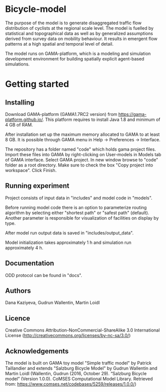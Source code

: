 # Bicycle-model

The purpose of the model is to generate disaggregated traffic flow distribution of cyclists at the regional scale level. The model is fuelled by statistical and topographical data as well as by generalized assumptions derived from survey data on mobility behaviour. It results in emergent flow patterns at a high spatial and temporal level of detail.

The model runs on GAMA-platform, which is a modeling and simulation development environment for building spatially explicit agent-based simulations.

# Getting started

## Installing
Download GAMA-platform (GAMA1.7RC2 version) from https://gama-platform.github.io/. This platform requires to install Java 1.8 and minimum of 4 GB of RAM.

After installation set up the maximum memory allocated to GAMA to at least 8 GB. It is possible through GAMA menu in Help -> Preferences -> Interface.

The repository has a folder named "code" which holds gama project files. Import these files into GAMA by right-clicking on User-models in Models tab of GAMA interface. Select GAMA project. In new window browse to "code" folder as a root directory. Make sure to check the box "Copy project into workspace". Click Finish.

## Running experiment

Project consists of input data in "includes" and model code in "models". 

Before running model code there is an option to parameterize routing algorithm by selecting either "shortest path" or "safest path" (default). Another parameter is responsible for visualization of facilities on display by type.

After model run output data is saved in "includes/output_data".

Model initialization takes approximately 1 h and simulation run approximately 4 h.

## Documentation

ODD protocol can be found in "docs".

## Authors

Dana Kaziyeva, Gudrun Wallentin, Martin Loidl

## Licence

Creative Commons Attribution-NonCommercial-ShareAlike 3.0 International License (http://creativecommons.org/licenses/by-nc-sa/3.0/)

## Acknowledgements

The model is built on GAMA toy model "Simple traffic model" by Patrick Taillandier and extends "Salzburg Bicycle Model" by Gudrun Wallentin and Martin Loidl (Wallentin, Gudrun (2016, October 29). “Salzburg Bicycle model” (Version 1.0.0). CoMSES Computational Model Library. Retrieved from: https://www.comses.net/codebases/5259/releases/1.0.0/)
